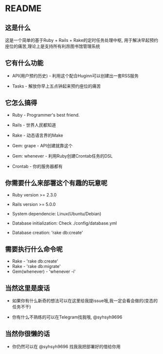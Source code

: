 # README

## 这是什么
这是一个简单的基于Ruby + Rails + Rake的定时任务处理中枢,
用于解决早起预约座位的痛苦,理论上是支持所有利昂图书馆管理系统

## 它有什么功能
* API(用户预约历史) - 利用这个配合Huginn可以创建出一套RSS服务

* Tasks - 解放你早上五点钟起来预约座位的痛苦

## 它怎么搞得
* Ruby - Programmer's best friend.

* Rails - 世界人民都知道

* Rake - 动态语言界的Make

* Gem: grape - API创建就靠这个

* Gem: whenever - 利用Ruby创建Crontab任务的DSL

* Crontab - 你的服务器都有

## 你需要什么来部署这个有趣的玩意呢

* Ruby version >= 2.3.0

* Rails version >= 5.0.0

* System dependencie: Linux(Ubuntu/Debian)

* Database initialization: Check ./config/database.yml

* Database creation: 'rake db:create'

## 需要执行什么命令呢

* Rake - 'rake db:create'
* Rake - 'rake db:migrate'
* Gem(whenever) - 'whenever -i'

## 当然这里是废话

* 如果你有什么新奇的想法可以在这里给我提issue哦,我一定会看会做的(变态的任务不干)

* 你有什么不熟练的可以在Telegram找我哦, @syhsyh9696

## 当然你很懒的话

* 你仍然可以在 @syhsyh9696 找我我把部署好的借给你用
